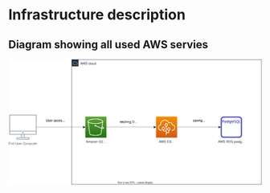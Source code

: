 # Infrastructure description

## Diagram showing all used AWS servies

![Infrastructure diagram](./imgs/Infrastracture_diagram.drawio.svg)